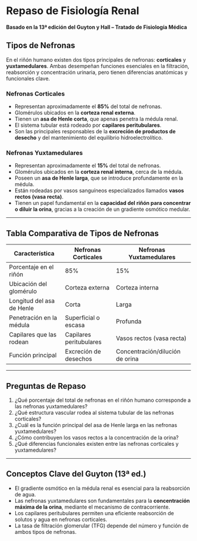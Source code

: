 # Repaso de Fisiología Renal  
**Basado en la 13ª edición del Guyton y Hall – Tratado de Fisiología Médica**

## Tipos de Nefronas

En el riñón humano existen dos tipos principales de nefronas: **corticales** y **yuxtamedulares**. Ambas desempeñan funciones esenciales en la filtración, reabsorción y concentración urinaria, pero tienen diferencias anatómicas y funcionales clave.

### Nefronas Corticales

- Representan aproximadamente el **85%** del total de nefronas.
- Glomérulos ubicados en la **corteza renal externa**.
- Tienen un **asa de Henle corta**, que apenas penetra la médula renal.
- El sistema tubular está rodeado por **capilares peritubulares**.
- Son las principales responsables de la **excreción de productos de desecho** y del mantenimiento del equilibrio hidroelectrolítico.

### Nefronas Yuxtamedulares

- Representan aproximadamente el **15%** del total de nefronas.
- Glomérulos ubicados en la **corteza renal interna**, cerca de la médula.
- Poseen un **asa de Henle larga**, que se introduce profundamente en la médula.
- Están rodeadas por vasos sanguíneos especializados llamados **vasos rectos (vasa recta)**.
- Tienen un papel fundamental en la **capacidad del riñón para concentrar o diluir la orina**, gracias a la creación de un gradiente osmótico medular.

---

## Tabla Comparativa de Tipos de Nefronas

| Característica                  | Nefronas Corticales        | Nefronas Yuxtamedulares     |
|--------------------------------|-----------------------------|-----------------------------|
| Porcentaje en el riñón         | 85%                         | 15%                         |
| Ubicación del glomérulo        | Corteza externa             | Corteza interna             |
| Longitud del asa de Henle      | Corta                       | Larga                       |
| Penetración en la médula       | Superficial o escasa        | Profunda                    |
| Capilares que las rodean       | Capilares peritubulares     | Vasos rectos (vasa recta)   |
| Función principal              | Excreción de desechos       | Concentración/dilución de orina |

---

## Preguntas de Repaso

1. ¿Qué porcentaje del total de nefronas en el riñón humano corresponde a las nefronas yuxtamedulares?
2. ¿Qué estructura vascular rodea al sistema tubular de las nefronas corticales?
3. ¿Cuál es la función principal del asa de Henle larga en las nefronas yuxtamedulares?
4. ¿Cómo contribuyen los vasos rectos a la concentración de la orina?
5. ¿Qué diferencias funcionales existen entre las nefronas corticales y yuxtamedulares?

---

## Conceptos Clave del Guyton (13ª ed.)

- El gradiente osmótico en la médula renal es esencial para la reabsorción de agua.
- Las nefronas yuxtamedulares son fundamentales para la **concentración máxima de la orina**, mediante el mecanismo de contracorriente.
- Los capilares peritubulares permiten una eficiente reabsorción de solutos y agua en nefronas corticales.
- La tasa de filtración glomerular (TFG) depende del número y función de ambos tipos de nefronas.
